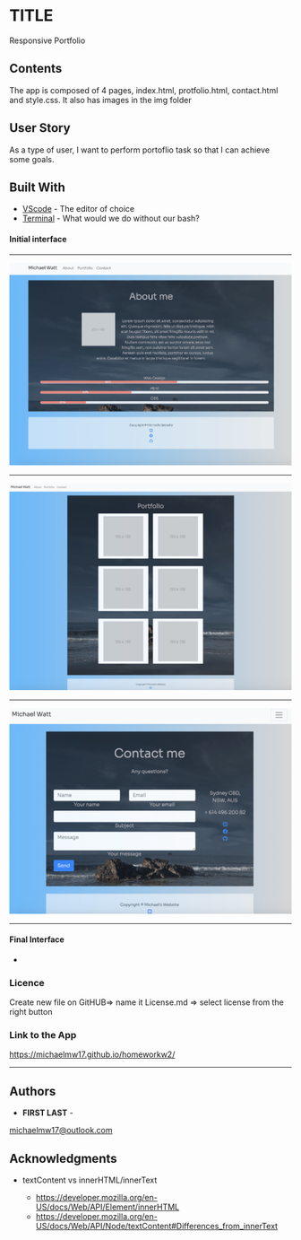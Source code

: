 # TITLE

Responsive Portfolio

## Contents

<p>
The app is composed of 4 pages, index.html, protfolio.html, contact.html and style.css. It also has images in the img folder
</p>

## User Story

<p>
As a type of user, I want to perform portoflio task so that I can achieve some goals.
</p>

## Built With

- [VScode](https://code.visualstudio.com/) - The editor of choice
- [Terminal](https:///) - What would we do without our bash?

#### Initial interface

<hr>
<img src="./img/aboutpage.png">
<hr>
<img src="./img/portfoilopage.png">
<hr>
<img src="./img/contactpage.png">
<hr>

#### Final Interface

-

### Licence

Create new file on GitHUB=> name it License.md => select license from the right button

### Link to the App

<a href=".">https://michaelmw17.github.io/homeworkw2/</a>

<hr>

## Authors

- **FIRST LAST** -

michaelmw17@outlook.com

## Acknowledgments

- textContent vs innerHTML/innerText

  - https://developer.mozilla.org/en-US/docs/Web/API/Element/innerHTML
  - https://developer.mozilla.org/en-US/docs/Web/API/Node/textContent#Differences_from_innerText
